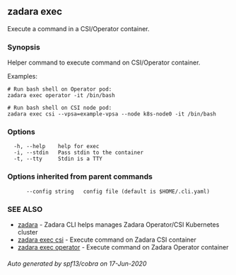 ## zadara exec

Execute a command in a CSI/Operator container.

### Synopsis

Helper command to execute command on CSI/Operator container.

Examples:

	# Run bash shell on Operator pod:
	zadara exec operator -it /bin/bash

	# Run bash shell on CSI node pod:
	zadara exec csi --vpsa=example-vpsa --node k8s-node0 -it /bin/bash


### Options

```
  -h, --help    help for exec
  -i, --stdin   Pass stdin to the container
  -t, --tty     Stdin is a TTY
```

### Options inherited from parent commands

```
      --config string   config file (default is $HOME/.cli.yaml)
```

### SEE ALSO

* [zadara](zadara.md)	 - Zadara CLI helps manages Zadara Operator/CSI Kubernetes cluster
* [zadara exec csi](zadara_exec_csi.md)	 - Execute command on Zadara CSI container
* [zadara exec operator](zadara_exec_operator.md)	 - Execute command on Zadara Operator container

###### Auto generated by spf13/cobra on 17-Jun-2020
